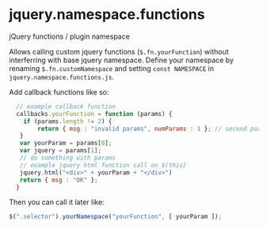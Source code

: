 # jquery.namespace.functions
jQuery functions / plugin namespace  

Allows calling custom jquery functions (`$.fn.yourFunction`) without interferring with base jquery namespace. Define your namespace by renaming `$.fn.customNamespace` and setting `const NAMESPACE` in `jquery.namespace.functions.js`.

Add callback functions like so:
```javascript
  // example callback function 
  callbacks.yourFunction = function (params) {
  	if (params.length != 2) {
    	return { msg : "invalid params", numParams : 1 }; // second param is default and always set 
   }
   var yourParam = params[0];
   var jquery = params[1];
   // do something with params 
   // example jquery html function call on $(this)
   jquery.html("<div>" + yourParam + "</div>")
   return { msg : "OK" };
  }
```

Then you can call it later like: 
```javascript
$(".selector").yourNamespace("yourFunction", [ yourParam ]);
```
